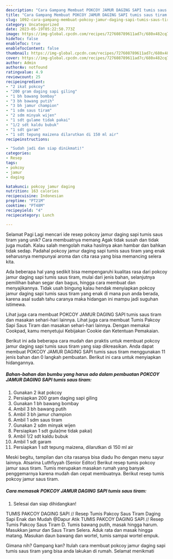 ```yaml
---
description: "Cara Gampang Membuat POKCOY JAMUR DAGING SAPI tumis saus tiram yang Lezat Sekali, Mantap"
title: "Cara Gampang Membuat POKCOY JAMUR DAGING SAPI tumis saus tiram yang Lezat Sekali, Mantap"
slug: 1092-cara-gampang-membuat-pokcoy-jamur-daging-sapi-tumis-saus-tiram-yang-lezat-sekali-mantap
category: Uncategorized
date: 2023-05-19T05:22:50.773Z
image: https://img-global.cpcdn.com/recipes/727608789611ad7c/680x482cq70/pokcoy-jamur-daging-sapi-tumis-saus-tiram-foto-resep-utama.jpg
hideToc: false
enableToc: true
enableTocContent: false
thumbnail: https://img-global.cpcdn.com/recipes/727608789611ad7c/680x482cq70/pokcoy-jamur-daging-sapi-tumis-saus-tiram-foto-resep-utama.jpg
cover: https://img-global.cpcdn.com/recipes/727608789611ad7c/680x482cq70/pokcoy-jamur-daging-sapi-tumis-saus-tiram-foto-resep-utama.jpg
author: Admin
authorAv: notfound
ratingvalue: 4.9
reviewcount: 25
recipeingredient:
- "2 ikat pokcoy"
- "200 gram daging sapi giling"
- "1 bh bawang bombay"
- "3 bh bawang putih"
- "3 bh jamur champion"
- "1 sdm saus tiram"
- "2 sdm minyak wijen"
- "1 sdt gulame tidak pakai"
- "1/2 sdt kaldu bubuk"
- "1 sdt garam"
- "1 sdt tepung maizena dilarutkan di 150 ml air"
recipeinstructions:

- "Sudah jadi dan siap dinikmati!"
categories:
- Resep
tags:
- pokcoy
- jamur
- daging

katakunci: pokcoy jamur daging 
nutrition: 163 calories
recipecuisine: Indonesian
preptime: "PT21M"
cooktime: "PT48M"
recipeyield: "4"
recipecategory: Lunch

---
```



Selamat Pagi Lagi mencari ide resep pokcoy jamur daging sapi tumis saus tiram yang unik? Cara membuatnya memang Agak tidak susah dan tidak juga mudah. Kalau salah mengolah maka hasilnya akan hambar dan bahkan tidak sedap. Padahal pokcoy jamur daging sapi tumis saus tiram yang enak seharusnya mempunyai aroma dan cita rasa yang bisa memancing selera kita.


Ada beberapa hal yang sedikit bisa mempengaruhi kualitas rasa dari pokcoy jamur daging sapi tumis saus tiram, mulai dari jenis bahan, selanjutnya pemilihan bahan segar dan bagus, hingga cara membuat dan menyajikannya. Tidak usah bingung kalau hendak menyiapkan pokcoy jamur daging sapi tumis saus tiram yang enak di mana pun anda berada, karena asal sudah tahu caranya maka hidangan ini mampu jadi suguhan istimewa.

Lihat juga cara membuat POKCOY JAMUR DAGING SAPI tumis saus tiram dan masakan sehari-hari lainnya. Lihat juga cara membuat Tumis Pakcoy Sapi Saus Tiram dan masakan sehari-hari lainnya. Dengan memakai Cookpad, kamu menyetujui Kebijakan Cookie dan Ketentuan Pemakaian.


Berikut ini ada beberapa cara mudah dan praktis untuk membuat pokcoy jamur daging sapi tumis saus tiram yang siap dikreasikan. Anda dapat membuat POKCOY JAMUR DAGING SAPI tumis saus tiram menggunakan 11 jenis bahan dan 0 langkah pembuatan. Berikut ini cara untuk menyiapkan hidangannya.

<!--inarticleads1-->

##### Bahan-bahan dan bumbu yang harus ada dalam pembuatan POKCOY JAMUR DAGING SAPI tumis saus tiram:

1. Gunakan 2 ikat pokcoy
1. Persiapkan 200 gram daging sapi giling
1. Gunakan 1 bh bawang bombay
1. Ambil 3 bh bawang putih
1. Ambil 3 bh jamur champion
1. Ambil 1 sdm saus tiram
1. Gunakan 2 sdm minyak wijen
1. Persiapkan 1 sdt gula(me tidak pakai)
1. Ambil 1/2 sdt kaldu bubuk
1. Ambil 1 sdt garam
1. Persiapkan 1 sdt tepung maizena, dilarutkan di 150 ml air


Meski begitu, tampilan dan cita rasanya bisa diadu lho dengan menu sayur lainnya. Atsarina Luthfiyyah (Senior Editor) Berikut resep tumis pokcoy jamur saus tiram. Tumis merupakan masakan rumah yang banyak penggemarnya karena mudah dan cepat membuatnya. Berikut resep tumis pokcoy jamur saus tiram. 

<!--inarticleads2-->

##### Cara memasak POKCOY JAMUR DAGING SAPI tumis saus tiram:


1. Selesai dan siap dihidangkan!

TUMIS PAKCOY DAGING SAPI // Resep Tumis Pakcoy Saus Tiram Daging Sapi Enak dan Mudah @Dapur Atik TUMIS PAKCOY DAGING SAPI // Resep Tumis Pakcoy Saus Tiram D. Tumis bawang putih, masak hingga harum. Masukkan jamur dan Saus Tiram Selera. Aduk rata dan masak hingga matang. Masukan daun bawang dan wortel, tumis sampai wortel empuk. 

Gimana nih? Gampang kan? Itulah cara membuat pokcoy jamur daging sapi tumis saus tiram yang bisa anda lakukan di rumah. Selamat menikmati
